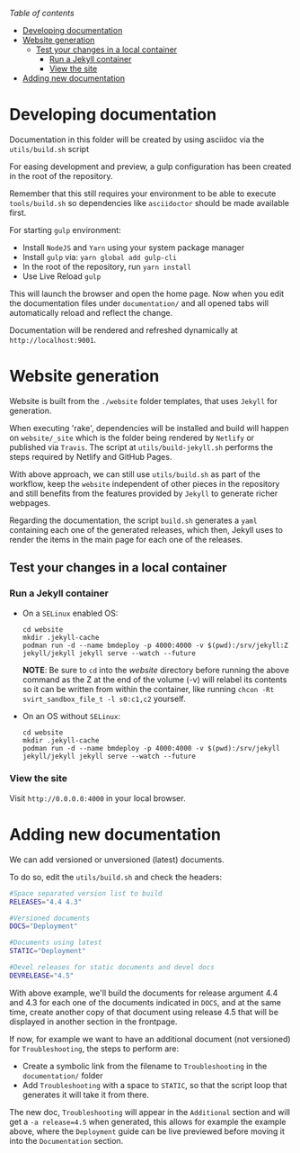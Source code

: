 _Table of contents_

<!-- TOC -->

- [Developing documentation](#developing-documentation)
- [Website generation](#website-generation)
  - [Test your changes in a local container](#test-your-changes-in-a-local-container)
    - [Run a Jekyll container](#run-a-jekyll-container)
    - [View the site](#view-the-site)
- [Adding new documentation](#adding-new-documentation)

<!-- /TOC -->

# Developing documentation

Documentation in this folder will be created by using asciidoc via the `utils/build.sh` script

For easing development and preview, a gulp configuration has been created in the root of the repository.

Remember that this still requires your environment to be able to execute `tools/build.sh` so dependencies like `asciidoctor` should be made available first.

For starting `gulp` environment:

- Install `NodeJS` and `Yarn` using your system package manager
- Install `gulp` via: `yarn global add gulp-cli`
- In the root of the repository, run `yarn install`
- Use Live Reload `gulp`

This will launch the browser and open the home page. Now when you edit the documentation files under `documentation/` and all opened tabs will automatically reload and reflect the change.

Documentation will be rendered and refreshed dynamically at `http://localhost:9001`.

# Website generation

Website is built from the `./website` folder templates, that uses `Jekyll` for generation.

When executing 'rake', dependencies will be installed and build will happen on `website/_site` which is the folder being rendered by `Netlify` or published via `Travis`.
The script at `utils/build-jekyll.sh` performs the steps required by Netlify and GitHub Pages.

With above approach, we can still use `utils/build.sh` as part of the workflow, keep the `website` independent of other pieces in the repository and still benefits from the features provided by `Jekyll` to generate richer webpages.

Regarding the documentation, the script `build.sh` generates a `yaml` containing each one of the generated releases, which then, Jekyll uses to render the items in the main page for each one of the releases.

## Test your changes in a local container

### Run a Jekyll container

- On a `SELinux` enabled OS:

  ```console
  cd website
  mkdir .jekyll-cache
  podman run -d --name bmdeploy -p 4000:4000 -v $(pwd):/srv/jekyll:Z jekyll/jekyll jekyll serve --watch --future
  ```

  **NOTE**: Be sure to `cd` into the _website_ directory before running the above command as the Z at the end of the volume (-v) will relabel its contents so it can be written from within the container, like running `chcon -Rt svirt_sandbox_file_t -l s0:c1,c2` yourself.

- On an OS without `SELinux`:

  ```console
  cd website
  mkdir .jekyll-cache
  podman run -d --name bmdeploy -p 4000:4000 -v $(pwd):/srv/jekyll jekyll/jekyll jekyll serve --watch --future
  ```

### View the site

Visit `http://0.0.0.0:4000` in your local browser.

# Adding new documentation

We can add versioned or unversioned (latest) documents.

To do so, edit the `utils/build.sh` and check the headers:

```sh
#Space separated version list to build
RELEASES="4.4 4.3"

#Versioned documents
DOCS="Deployment"

#Documents using latest
STATIC="Deployment"

#Devel releases for static documents and devel docs
DEVRELEASE="4.5"
```

With above example, we'll build the documents for release argument 4.4 and 4.3 for each one of the documents indicated in `DOCS`, and at the same time, create another copy of that document using release 4.5 that will be displayed in another section in the frontpage.

If now, for example we want to have an additional document (not versioned) for `Troubleshooting`, the steps to perform are:

- Create a symbolic link from the filename to `Troubleshooting` in the `documentation/` folder
- Add `Troubleshooting` with a space to `STATIC`, so that the script loop that generates it will take it from there.

The new doc, `Troubleshooting` will appear in the `Additional` section and will get a `-a release=4.5` when generated, this allows for example the example above, where the `Deployment` guide can be live previewed before moving it into the `Documentation` section.
